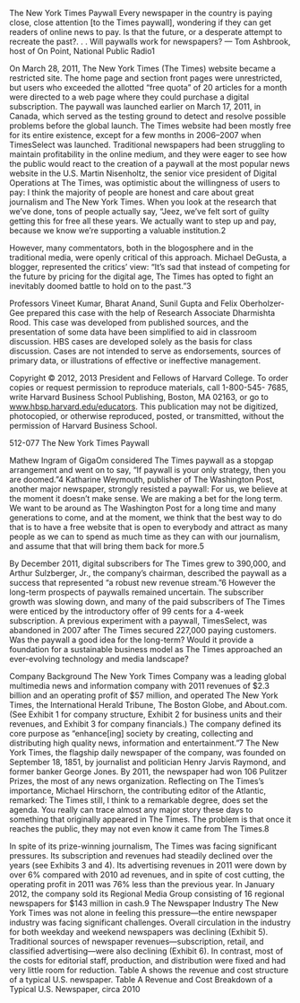 The New York Times Paywall
Every newspaper in the country is paying close, close attention [to the Times paywall], wondering if they can get readers of online news to pay. Is that the future, or a desperate attempt to recreate the past?. . . Will paywalls work for newspapers?
— Tom Ashbrook, host of On Point, National Public Radio1

On March 28, 2011, The New York Times (The Times) website became a restricted site. The home page and section front pages were unrestricted, but users who exceeded the allotted “free quota” of 20 articles for a month were directed to a web page where they could purchase a digital subscription.
The paywall was launched earlier on March 17, 2011, in Canada, which served as the testing ground to detect and resolve possible problems before the global launch. The Times website had been mostly free for its entire existence, except for a few months in 2006–2007 when TimesSelect was launched. Traditional newspapers had been struggling to maintain profitability in the online medium, and they were eager to see how the public would react to the creation of a paywall at the most popular news website in the U.S.
Martin Nisenholtz, the senior vice president of Digital Operations at The Times, was optimistic about the willingness of users to pay:
I think the majority of people are honest and care about great journalism and The New York Times. When you look at the research that we’ve done, tons of people actually say, “Jeez, we’ve felt sort of guilty getting this for free all these years. We actually want to step up and pay, because we know we’re supporting a valuable institution.2

However, many commentators, both in the blogosphere and in the traditional media, were openly critical of this approach. Michael DeGusta, a blogger, represented the critics’ view: “It’s sad that instead of competing for the future by pricing for the digital age, The Times has opted to fight an inevitably doomed battle to hold on to the past.”3

Professors Vineet Kumar, Bharat Anand, Sunil Gupta and Felix Oberholzer-Gee prepared this case with the help of Research Associate Dharmishta Rood. This case was developed from published sources, and the presentation of some data have been simplified to aid in classroom discussion. HBS cases are developed solely as the basis for class discussion. Cases are not intended to serve as endorsements, sources of primary data, or illustrations of effective or ineffective management.

Copyright © 2012, 2013 President and Fellows of Harvard College. To order copies or request permission to reproduce materials, call 1-800-545- 7685, write Harvard Business School Publishing, Boston, MA 02163, or go to www.hbsp.harvard.edu/educators. This publication may not be digitized, photocopied, or otherwise reproduced, posted, or transmitted, without the permission of Harvard Business School.

512-077 The New York Times Paywall

Mathew Ingram of GigaOm considered The Times paywall as a stopgap arrangement and went on to say, “If paywall is your only strategy, then you are doomed.”4 Katharine Weymouth, publisher of The Washington Post, another major newspaper, strongly resisted a paywall:
For us, we believe at the moment it doesn’t make sense. We are making a bet for the long term. We want to be around as The Washington Post for a long time and many generations to come, and at the moment, we think that the best way to do that is to have a free website that is open to everybody and attract as many people as we can to spend as much time as they can with our journalism, and assume that that will bring them back for more.5

By December 2011, digital subscribers for The Times grew to 390,000, and Arthur Sulzberger, Jr., the company’s chairman, described the paywall as a success that represented “a robust new revenue stream.”6
However the long-term prospects of paywalls remained uncertain. The subscriber growth was slowing down, and many of the paid subscribers of The Times were enticed by the introductory offer of 99 cents for a 4-week subscription. A previous experiment with a paywall, TimesSelect, was abandoned in 2007 after The Times secured 227,000 paying customers.
Was the paywall a good idea for the long-term? Would it provide a foundation for a sustainable business model as The Times approached an ever-evolving technology and media landscape?

Company Background
The New York Times Company was a leading global multimedia news and information company with 2011 revenues of $2.3 billion and an operating profit of $57 million, and operated The New York Times, the International Herald Tribune, The Boston Globe, and About.com. (See Exhibit 1 for company structure, Exhibit 2 for business units and their revenues, and Exhibit 3 for company financials.) The company defined its core purpose as “enhance[ing] society by creating, collecting and distributing high quality news, information and entertainment.”7
The New York Times, the flagship daily newspaper of the company, was founded on September 18, 1851, by journalist and politician Henry Jarvis Raymond, and former banker George Jones. By 2011, the newspaper had won 106 Pulitzer Prizes, the most of any news organization. Reflecting on The Times’s importance, Michael Hirschorn, the contributing editor of the Atlantic, remarked:
The Times still, I think to a remarkable degree, does set the agenda. You really can trace almost any major story these days to something that originally appeared in The Times. The problem is that once it reaches the public, they may not even know it came from The Times.8

In spite of its prize-winning journalism, The Times was facing significant pressures. Its subscription and revenues had steadily declined over the years (see Exhibits 3 and 4). Its advertising revenues in 2011 were down by over 6% compared with 2010 ad revenues, and in spite of cost cutting, the operating profit in 2011 was 76% less than the previous year. In January 2012, the company sold its Regional Media Group consisting of 16 regional newspapers for $143 million in cash.9
The Newspaper Industry
The New York Times was not alone in feeling this pressure—the entire newspaper industry was facing significant challenges. Overall circulation in the industry for both weekday and weekend newspapers was declining (Exhibit 5). Traditional sources of newspaper revenues—subscription, retail, and classified advertising—were also declining (Exhibit 6). In contrast, most of the costs for editorial staff, production, and distribution were fixed and had very little room for reduction. Table A shows the revenue and cost structure of a typical U.S. newspaper.
Table A Revenue and Cost Breakdown of a Typical U.S. Newspaper, circa 2010
